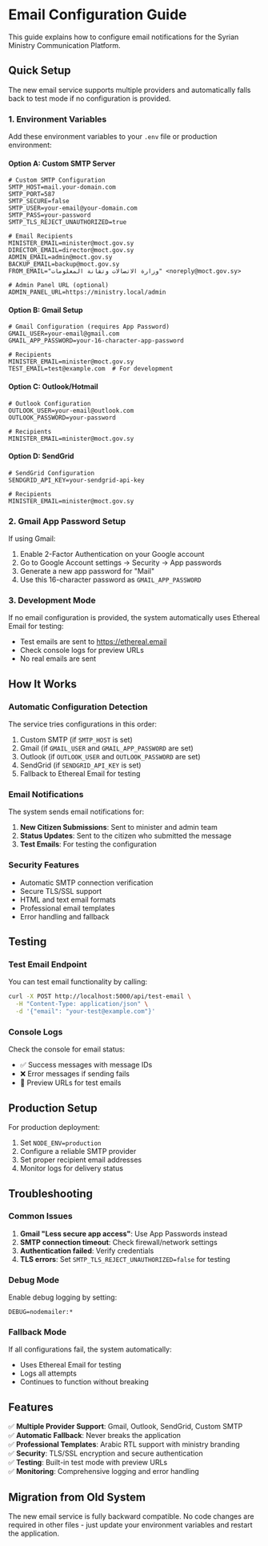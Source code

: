 # Email Configuration Guide

This guide explains how to configure email notifications for the Syrian Ministry Communication Platform.

## Quick Setup

The new email service supports multiple providers and automatically falls back to test mode if no configuration is provided.

### 1. Environment Variables

Add these environment variables to your `.env` file or production environment:

#### Option A: Custom SMTP Server
```env
# Custom SMTP Configuration
SMTP_HOST=mail.your-domain.com
SMTP_PORT=587
SMTP_SECURE=false
SMTP_USER=your-email@your-domain.com
SMTP_PASS=your-password
SMTP_TLS_REJECT_UNAUTHORIZED=true

# Email Recipients
MINISTER_EMAIL=minister@moct.gov.sy
DIRECTOR_EMAIL=director@moct.gov.sy
ADMIN_EMAIL=admin@moct.gov.sy
BACKUP_EMAIL=backup@moct.gov.sy
FROM_EMAIL="وزارة الاتصالات وتقانة المعلومات" <noreply@moct.gov.sy>

# Admin Panel URL (optional)
ADMIN_PANEL_URL=https://ministry.local/admin
```

#### Option B: Gmail Setup
```env
# Gmail Configuration (requires App Password)
GMAIL_USER=your-email@gmail.com
GMAIL_APP_PASSWORD=your-16-character-app-password

# Recipients
MINISTER_EMAIL=minister@moct.gov.sy
TEST_EMAIL=test@example.com  # For development
```

#### Option C: Outlook/Hotmail
```env
# Outlook Configuration
OUTLOOK_USER=your-email@outlook.com
OUTLOOK_PASSWORD=your-password

# Recipients
MINISTER_EMAIL=minister@moct.gov.sy
```

#### Option D: SendGrid
```env
# SendGrid Configuration
SENDGRID_API_KEY=your-sendgrid-api-key

# Recipients
MINISTER_EMAIL=minister@moct.gov.sy
```

### 2. Gmail App Password Setup

If using Gmail:

1. Enable 2-Factor Authentication on your Google account
2. Go to Google Account settings → Security → App passwords
3. Generate a new app password for "Mail"
4. Use this 16-character password as `GMAIL_APP_PASSWORD`

### 3. Development Mode

If no email configuration is provided, the system automatically uses Ethereal Email for testing:

- Test emails are sent to https://ethereal.email
- Check console logs for preview URLs
- No real emails are sent

## How It Works

### Automatic Configuration Detection

The service tries configurations in this order:
1. Custom SMTP (if `SMTP_HOST` is set)
2. Gmail (if `GMAIL_USER` and `GMAIL_APP_PASSWORD` are set)
3. Outlook (if `OUTLOOK_USER` and `OUTLOOK_PASSWORD` are set)
4. SendGrid (if `SENDGRID_API_KEY` is set)
5. Fallback to Ethereal Email for testing

### Email Notifications

The system sends email notifications for:

1. **New Citizen Submissions**: Sent to minister and admin team
2. **Status Updates**: Sent to the citizen who submitted the message
3. **Test Emails**: For testing the configuration

### Security Features

- Automatic SMTP connection verification
- Secure TLS/SSL support
- HTML and text email formats
- Professional email templates
- Error handling and fallback

## Testing

### Test Email Endpoint

You can test email functionality by calling:

```bash
curl -X POST http://localhost:5000/api/test-email \
  -H "Content-Type: application/json" \
  -d '{"email": "your-test@example.com"}'
```

### Console Logs

Check the console for email status:
- ✅ Success messages with message IDs
- ❌ Error messages if sending fails
- 🔗 Preview URLs for test emails

## Production Setup

For production deployment:

1. Set `NODE_ENV=production`
2. Configure a reliable SMTP provider
3. Set proper recipient email addresses
4. Monitor logs for delivery status

## Troubleshooting

### Common Issues

1. **Gmail "Less secure app access"**: Use App Passwords instead
2. **SMTP connection timeout**: Check firewall/network settings
3. **Authentication failed**: Verify credentials
4. **TLS errors**: Set `SMTP_TLS_REJECT_UNAUTHORIZED=false` for testing

### Debug Mode

Enable debug logging by setting:
```env
DEBUG=nodemailer:*
```

### Fallback Mode

If all configurations fail, the system automatically:
- Uses Ethereal Email for testing
- Logs all attempts
- Continues to function without breaking

## Features

✅ **Multiple Provider Support**: Gmail, Outlook, SendGrid, Custom SMTP  
✅ **Automatic Fallback**: Never breaks the application  
✅ **Professional Templates**: Arabic RTL support with ministry branding  
✅ **Security**: TLS/SSL encryption and secure authentication  
✅ **Testing**: Built-in test mode with preview URLs  
✅ **Monitoring**: Comprehensive logging and error handling  

## Migration from Old System

The new email service is fully backward compatible. No code changes are required in other files - just update your environment variables and restart the application.